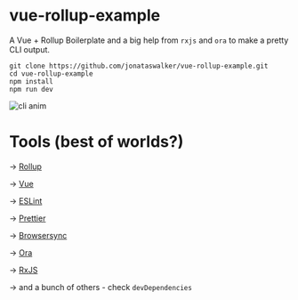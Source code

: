 # vue-rollup-example

A Vue + Rollup Boilerplate and a big help from `rxjs` and `ora` to make a pretty CLI output.

```shell
git clone https://github.com/jonataswalker/vue-rollup-example.git
cd vue-rollup-example
npm install
npm run dev
```

![cli anim](https://raw.githubusercontent.com/jonataswalker/vue-rollup-example/master/cli.gif)


# Tools (best of worlds?)

&#8594; [Rollup](http://rollupjs.org)

&#8594; [Vue](https://vuejs.org)

&#8594; [ESLint](https://eslint.org)

&#8594; [Prettier](https://prettier.io)

&#8594; [Browsersync](https://browsersync.io)

&#8594; [Ora](https://github.com/sindresorhus/ora)

&#8594; [RxJS](https://rxjs-dev.firebaseapp.com)

&#8594; and a bunch of others - check `devDependencies`
